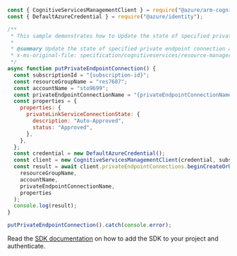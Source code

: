 ```javascript
const { CognitiveServicesManagementClient } = require("@azure/arm-cognitiveservices");
const { DefaultAzureCredential } = require("@azure/identity");

/**
 * This sample demonstrates how to Update the state of specified private endpoint connection associated with the Cognitive Services account.
 *
 * @summary Update the state of specified private endpoint connection associated with the Cognitive Services account.
 * x-ms-original-file: specification/cognitiveservices/resource-manager/Microsoft.CognitiveServices/stable/2022-03-01/examples/PutPrivateEndpointConnection.json
 */
async function putPrivateEndpointConnection() {
  const subscriptionId = "{subscription-id}";
  const resourceGroupName = "res7687";
  const accountName = "sto9699";
  const privateEndpointConnectionName = "{privateEndpointConnectionName}";
  const properties = {
    properties: {
      privateLinkServiceConnectionState: {
        description: "Auto-Approved",
        status: "Approved",
      },
    },
  };
  const credential = new DefaultAzureCredential();
  const client = new CognitiveServicesManagementClient(credential, subscriptionId);
  const result = await client.privateEndpointConnections.beginCreateOrUpdateAndWait(
    resourceGroupName,
    accountName,
    privateEndpointConnectionName,
    properties
  );
  console.log(result);
}

putPrivateEndpointConnection().catch(console.error);
```

Read the [SDK documentation](https://github.com/Azure/azure-sdk-for-js/blob/%40azure%2Farm-cognitiveservices_7.1.0/sdk/cognitiveservices/arm-cognitiveservices/README.md) on how to add the SDK to your project and authenticate.
